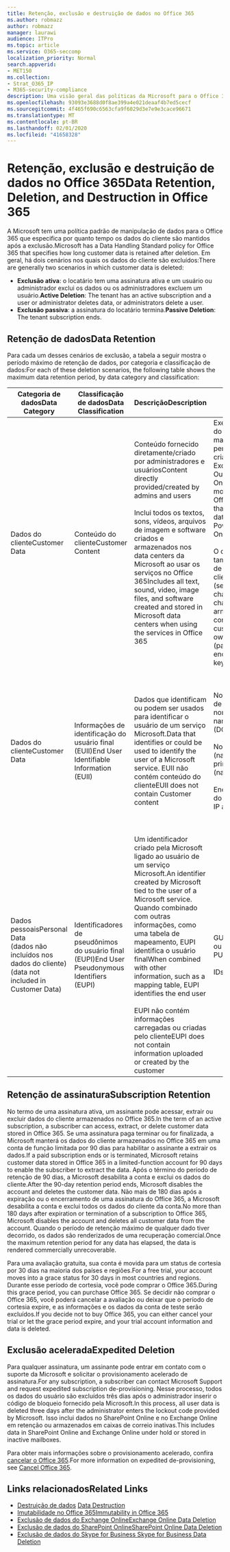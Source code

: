 ```yaml
---
title: Retenção, exclusão e destruição de dados no Office 365
ms.author: robmazz
author: robmazz
manager: laurawi
audience: ITPro
ms.topic: article
ms.service: O365-seccomp
localization_priority: Normal
search.appverid:
- MET150
ms.collection:
- Strat_O365_IP
- M365-security-compliance
description: Uma visão geral das políticas da Microsoft para o Office 365 em relação à retenção, exclusão e destruição de dados.
ms.openlocfilehash: 93093e3688d0f8ae399a4e021deaaf4b7ed5cecf
ms.sourcegitcommit: 4f465f690c6563cfa9f6029d3e7e9e3cace96671
ms.translationtype: MT
ms.contentlocale: pt-BR
ms.lasthandoff: 02/01/2020
ms.locfileid: "41658328"
---
```

# <a name="data-retention-deletion-and-destruction-in-office-365"></a><span data-ttu-id="c72b0-103">Retenção, exclusão e destruição de dados no Office 365</span><span class="sxs-lookup"><span data-stu-id="c72b0-103">Data Retention, Deletion, and Destruction in Office 365</span></span>

<span data-ttu-id="c72b0-104">A Microsoft tem uma política padrão de manipulação de dados para o Office 365 que especifica por quanto tempo os dados do cliente são mantidos após a exclusão.</span><span class="sxs-lookup"><span data-stu-id="c72b0-104">Microsoft has a Data Handling Standard policy for Office 365 that specifies how long customer data is retained after deletion.</span></span> <span data-ttu-id="c72b0-105">Em geral, há dois cenários nos quais os dados do cliente são excluídos:</span><span class="sxs-lookup"><span data-stu-id="c72b0-105">There are generally two scenarios in which customer data is deleted:</span></span>

- <span data-ttu-id="c72b0-106">**Exclusão ativa**: o locatário tem uma assinatura ativa e um usuário ou administrador exclui os dados ou os administradores excluem um usuário.</span><span class="sxs-lookup"><span data-stu-id="c72b0-106">**Active Deletion**: The tenant has an active subscription and a user or administrator deletes data, or administrators delete a user.</span></span>
- <span data-ttu-id="c72b0-107">**Exclusão passiva**: a assinatura do locatário termina.</span><span class="sxs-lookup"><span data-stu-id="c72b0-107">**Passive Deletion**: The tenant subscription ends.</span></span>

## <a name="data-retention"></a><span data-ttu-id="c72b0-108">Retenção de dados</span><span class="sxs-lookup"><span data-stu-id="c72b0-108">Data Retention</span></span>

<span data-ttu-id="c72b0-109">Para cada um desses cenários de exclusão, a tabela a seguir mostra o período máximo de retenção de dados, por categoria e classificação de dados:</span><span class="sxs-lookup"><span data-stu-id="c72b0-109">For each of these deletion scenarios, the following table shows the maximum data retention period, by data category and classification:</span></span>

| <span data-ttu-id="c72b0-110">Categoria de dados</span><span class="sxs-lookup"><span data-stu-id="c72b0-110">Data Category</span></span> | <span data-ttu-id="c72b0-111">Classificação de dados</span><span class="sxs-lookup"><span data-stu-id="c72b0-111">Data Classification</span></span> | <span data-ttu-id="c72b0-112">Descrição</span><span class="sxs-lookup"><span data-stu-id="c72b0-112">Description</span></span> | <span data-ttu-id="c72b0-113">Exemplos</span><span class="sxs-lookup"><span data-stu-id="c72b0-113">Examples</span></span> | <span data-ttu-id="c72b0-114">Período de retenção</span><span class="sxs-lookup"><span data-stu-id="c72b0-114">Retention Period</span></span> |
|-----------------|-----------------|-----------------|----------------------------------|-------------------------------|
| <span data-ttu-id="c72b0-115">Dados do cliente</span><span class="sxs-lookup"><span data-stu-id="c72b0-115">Customer Data</span></span> | <span data-ttu-id="c72b0-116">Conteúdo do cliente</span><span class="sxs-lookup"><span data-stu-id="c72b0-116">Customer Content</span></span>| <span data-ttu-id="c72b0-117">Conteúdo fornecido diretamente/criado por administradores e usuários</span><span class="sxs-lookup"><span data-stu-id="c72b0-117">Content directly provided/created by admins and users</span></span> <br><br> <span data-ttu-id="c72b0-118">Inclui todos os textos, sons, vídeos, arquivos de imagem e software criados e armazenados nos data centers da Microsoft ao usar os serviços no Office 365</span><span class="sxs-lookup"><span data-stu-id="c72b0-118">Includes all text, sound, video, image files, and software created and stored in Microsoft data centers when using the services in Office 365</span></span> | <span data-ttu-id="c72b0-119">Exemplos dos aplicativos do Office 365 usados com mais frequência que permitem aos usuários criar dados incluem Word, Excel, PowerPoint, Outlook e OneNote</span><span class="sxs-lookup"><span data-stu-id="c72b0-119">Examples of the most commonly used Office 365 applications that allow users to author data include Word, Excel, PowerPoint, Outlook, and OneNote</span></span> <br><br> <span data-ttu-id="c72b0-120">O conteúdo do cliente também inclui segredos de Propriedade do cliente/fornecidos (senhas, certificados, chaves de criptografia, chaves de armazenamento)</span><span class="sxs-lookup"><span data-stu-id="c72b0-120">Customer content also includes customer-owned/provided secrets (passwords, certificates, encryption keys, storage keys)</span></span> | <span data-ttu-id="c72b0-121">**Cenário de exclusão ativa:** no máximo 30 dias</span><span class="sxs-lookup"><span data-stu-id="c72b0-121">**Active Deletion Scenario:** at most 30 days</span></span> <br><br> <span data-ttu-id="c72b0-122">**Cenário de exclusão passiva:** no máximo 180 dias</span><span class="sxs-lookup"><span data-stu-id="c72b0-122">**Passive Deletion Scenario:** at most 180 days</span></span> |
| <span data-ttu-id="c72b0-123">Dados do cliente</span><span class="sxs-lookup"><span data-stu-id="c72b0-123">Customer Data</span></span> | <span data-ttu-id="c72b0-124">Informações de identificação do usuário final (EUII)</span><span class="sxs-lookup"><span data-stu-id="c72b0-124">End User Identifiable Information (EUII)</span></span> | <span data-ttu-id="c72b0-125">Dados que identificam ou podem ser usados para identificar o usuário de um serviço Microsoft.</span><span class="sxs-lookup"><span data-stu-id="c72b0-125">Data that identifies or could be used to identify the user of a Microsoft service.</span></span> <span data-ttu-id="c72b0-126">EUII não contém conteúdo do cliente</span><span class="sxs-lookup"><span data-stu-id="c72b0-126">EUII does not contain Customer content</span></span> | <span data-ttu-id="c72b0-127">Nome de usuário ou nome de exibição (domínio \ nome_de_usuário)</span><span class="sxs-lookup"><span data-stu-id="c72b0-127">User name or display name (DOMAIN\UserName)</span></span> <br><br> <span data-ttu-id="c72b0-128">Nome principal do usuário (name@domain)</span><span class="sxs-lookup"><span data-stu-id="c72b0-128">User principal name (name@domain)</span></span> <br><br>  <span data-ttu-id="c72b0-129">Endereços IP específicos do usuário</span><span class="sxs-lookup"><span data-stu-id="c72b0-129">User-specific IP addresses</span></span> | <span data-ttu-id="c72b0-130">**Cenário de exclusão ativa:** no máximo 180 dias (apenas uma ação de administrador de locatário)</span><span class="sxs-lookup"><span data-stu-id="c72b0-130">**Active Deletion Scenario:** at most 180 days (only a tenant administrator action)</span></span> <br><br> <span data-ttu-id="c72b0-131">**Cenário de exclusão passiva:** no máximo 180 dias</span><span class="sxs-lookup"><span data-stu-id="c72b0-131">**Passive Deletion Scenario:** at most 180 days</span></span> |
| <span data-ttu-id="c72b0-132">Dados pessoais</span><span class="sxs-lookup"><span data-stu-id="c72b0-132">Personal Data</span></span> <br> <span data-ttu-id="c72b0-133">(dados não incluídos nos dados do cliente)</span><span class="sxs-lookup"><span data-stu-id="c72b0-133">(data not included in Customer Data)</span></span> | <span data-ttu-id="c72b0-134">Identificadores de pseudônimos do usuário final (EUPI)</span><span class="sxs-lookup"><span data-stu-id="c72b0-134">End User Pseudonymous Identifiers (EUPI)</span></span> | <span data-ttu-id="c72b0-135">Um identificador criado pela Microsoft ligado ao usuário de um serviço Microsoft.</span><span class="sxs-lookup"><span data-stu-id="c72b0-135">An identifier created by Microsoft tied to the user of a Microsoft service.</span></span> <span data-ttu-id="c72b0-136">Quando combinado com outras informações, como uma tabela de mapeamento, EUPI identifica o usuário final</span><span class="sxs-lookup"><span data-stu-id="c72b0-136">When combined with other information, such as a mapping table, EUPI identifies the end user</span></span> <br><br> <span data-ttu-id="c72b0-137">EUPI não contém informações carregadas ou criadas pelo cliente</span><span class="sxs-lookup"><span data-stu-id="c72b0-137">EUPI does not contain information uploaded or created by the customer</span></span> | <span data-ttu-id="c72b0-138">GUIDs de usuário, PUIDs ou SIDs</span><span class="sxs-lookup"><span data-stu-id="c72b0-138">User GUIDs, PUIDs, or SIDs</span></span> <br><br> <span data-ttu-id="c72b0-139">IDs de sessão</span><span class="sxs-lookup"><span data-stu-id="c72b0-139">Session IDs</span></span> | <span data-ttu-id="c72b0-140">**Cenário de exclusão ativa:** no máximo 30 dias</span><span class="sxs-lookup"><span data-stu-id="c72b0-140">**Active Deletion Scenario:** at most 30 days</span></span> <br><br> <span data-ttu-id="c72b0-141">**Cenário de exclusão passiva:** no máximo 180 dias</span><span class="sxs-lookup"><span data-stu-id="c72b0-141">**Passive Deletion Scenario:** at most 180 days</span></span> |

## <a name="subscription-retention"></a><span data-ttu-id="c72b0-142">Retenção de assinatura</span><span class="sxs-lookup"><span data-stu-id="c72b0-142">Subscription Retention</span></span>

<span data-ttu-id="c72b0-143">No termo de uma assinatura ativa, um assinante pode acessar, extrair ou excluir dados do cliente armazenados no Office 365.</span><span class="sxs-lookup"><span data-stu-id="c72b0-143">In the term of an active subscription, a subscriber can access, extract, or delete customer data stored in Office 365.</span></span> <span data-ttu-id="c72b0-144">Se uma assinatura paga terminar ou for finalizada, a Microsoft manterá os dados do cliente armazenados no Office 365 em uma conta de função limitada por 90 dias para habilitar o assinante a extrair os dados.</span><span class="sxs-lookup"><span data-stu-id="c72b0-144">If a paid subscription ends or is terminated, Microsoft retains customer data stored in Office 365 in a limited-function account for 90 days to enable the subscriber to extract the data.</span></span> <span data-ttu-id="c72b0-145">Após o término do período de retenção de 90 dias, a Microsoft desabilita a conta e exclui os dados do cliente.</span><span class="sxs-lookup"><span data-stu-id="c72b0-145">After the 90-day retention period ends, Microsoft disables the account and deletes the customer data.</span></span> <span data-ttu-id="c72b0-146">Não mais de 180 dias após a expiração ou o encerramento de uma assinatura do Office 365, a Microsoft desabilita a conta e exclui todos os dados do cliente da conta.</span><span class="sxs-lookup"><span data-stu-id="c72b0-146">No more than 180 days after expiration or termination of a subscription to Office 365, Microsoft disables the account and deletes all customer data from the account.</span></span> <span data-ttu-id="c72b0-147">Quando o período de retenção máximo de qualquer dado tiver decorrido, os dados são renderizados de uma recuperação comercial.</span><span class="sxs-lookup"><span data-stu-id="c72b0-147">Once the maximum retention period for any data has elapsed, the data is rendered commercially unrecoverable.</span></span>

<span data-ttu-id="c72b0-148">Para uma avaliação gratuita, sua conta é movida para um status de cortesia por 30 dias na maioria dos países e regiões.</span><span class="sxs-lookup"><span data-stu-id="c72b0-148">For a free trial, your account moves into a grace status for 30 days in most countries and regions.</span></span> <span data-ttu-id="c72b0-149">Durante esse período de cortesia, você pode comprar o Office 365.</span><span class="sxs-lookup"><span data-stu-id="c72b0-149">During this grace period, you can purchase Office 365.</span></span> <span data-ttu-id="c72b0-150">Se decidir não comprar o Office 365, você poderá cancelar a avaliação ou deixar que o período de cortesia expire, e as informações e os dados da conta de teste serão excluídos.</span><span class="sxs-lookup"><span data-stu-id="c72b0-150">If you decide not to buy Office 365, you can either cancel your trial or let the grace period expire, and your trial account information and data is deleted.</span></span>

## <a name="expedited-deletion"></a><span data-ttu-id="c72b0-151">Exclusão acelerada</span><span class="sxs-lookup"><span data-stu-id="c72b0-151">Expedited Deletion</span></span>

<span data-ttu-id="c72b0-152">Para qualquer assinatura, um assinante pode entrar em contato com o suporte da Microsoft e solicitar o provisionamento acelerado de assinatura.</span><span class="sxs-lookup"><span data-stu-id="c72b0-152">For any subscription, a subscriber can contact Microsoft Support and request expedited subscription de-provisioning.</span></span> <span data-ttu-id="c72b0-153">Nesse processo, todos os dados do usuário são excluídos três dias após o administrador inserir o código de bloqueio fornecido pela Microsoft.</span><span class="sxs-lookup"><span data-stu-id="c72b0-153">In this process, all user data is deleted three days after the administrator enters the lockout code provided by Microsoft.</span></span> <span data-ttu-id="c72b0-154">Isso inclui dados no SharePoint Online e no Exchange Online em retenção ou armazenados em caixas de correio inativas.</span><span class="sxs-lookup"><span data-stu-id="c72b0-154">This includes data in SharePoint Online and Exchange Online under hold or stored in inactive mailboxes.</span></span>

<span data-ttu-id="c72b0-155">Para obter mais informações sobre o provisionamento acelerado, confira [cancelar o Office 365](https://docs.microsoft.com/office365/admin/subscriptions-and-billing/cancel-your-subscription).</span><span class="sxs-lookup"><span data-stu-id="c72b0-155">For more information on expedited de-provisioning, see [Cancel Office 365](https://docs.microsoft.com/office365/admin/subscriptions-and-billing/cancel-your-subscription).</span></span>

## <a name="related-links"></a><span data-ttu-id="c72b0-156">Links relacionados</span><span class="sxs-lookup"><span data-stu-id="c72b0-156">Related Links</span></span>

- <span data-ttu-id="c72b0-157">[Destruição de dados](office-365-data-destruction.md)
</span><span class="sxs-lookup"><span data-stu-id="c72b0-157">[Data Destruction](office-365-data-destruction.md)</span></span>
- [<span data-ttu-id="c72b0-158">Imutabilidade no Office 365</span><span class="sxs-lookup"><span data-stu-id="c72b0-158">Immutability in Office 365</span></span>](office-365-data-immutability.md)
- [<span data-ttu-id="c72b0-159">Exclusão de dados do Exchange Online</span><span class="sxs-lookup"><span data-stu-id="c72b0-159">Exchange Online Data Deletion</span></span>](office-365-exchange-online-data-deletion.md)
- [<span data-ttu-id="c72b0-160">Exclusão de dados do SharePoint Online</span><span class="sxs-lookup"><span data-stu-id="c72b0-160">SharePoint Online Data Deletion</span></span>](office-365-sharepoint-online-data-deletion.md)
- [<span data-ttu-id="c72b0-161">Exclusão de dados do Skype for Business </span><span class="sxs-lookup"><span data-stu-id="c72b0-161">Skype for Business Data Deletion</span></span>](office-365-skype-data-deletion.md)